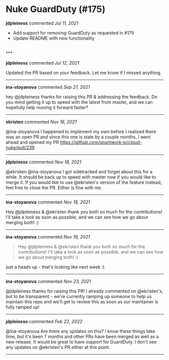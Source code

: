 # Nuke GuardDuty (#175)

**jdpleiness** commented *Jul 11, 2021*

* Add support for removing GuardDuty as requested in #175
* Update README with new functionality 
<br />
***


**jdpleiness** commented *Jul 12, 2021*

Updated the PR based on your feedback. Let me know if I missed anything.
***

**ina-stoyanova** commented *Sep 27, 2021*

hey @jdpleiness thanks for raising this PR & addressing the feedback. Do you mind getting it up to speed with the latest from master, and we can hopefully help moving it forward faster?
***

**ekristen** commented *Nov 16, 2021*

@ina-stoyanova I happened to implement my own before I realized there was an open PR and since this one is stale by a couple months, I went ahead and opened my PR https://github.com/gruntwork-io/cloud-nuke/pull/239 
***

**jdpleiness** commented *Nov 18, 2021*

@ekristen @ina-stoyanova I got sidetracked and forgot about this for a while. It should be back up to speed with master now if you would like to merge it. If you would like to use @ekristen's version of the feature instead, feel free to close the PR. Either is fine with me. 
***

**ina-stoyanova** commented *Nov 18, 2021*

Hey @jdpleiness & @ekristen thank you both so much for the contributions! I'll take a look as soon as possible, and we can see how we go about merging both! :) 
***

**ina-stoyanova** commented *Nov 19, 2021*

>Hey @jdpleiness & @ekristen thank you both so much for the contributions! I'll take a look as soon as possible, and we can see how we go about merging both! :)

just a heads up - that's looking like next week :) 
***

**ina-stoyanova** commented *Nov 23, 2021*

@jdpleiness thanks for raising this PR! I already commented on @ekristen's, but to be transparent - we're currently ramping up someone to help us maintain this repo and we'll get to review this as soon as our maintainer is fully ramped up! 


***

**jdpleiness** commented *Feb 22, 2022*

@ina-stoyanova Are there any updates on this? I know these things take time, but it's been 7 months and other PRs have been merged as well as a new release. It would be great to have support for GuardDuty. I don't see any updates on @ekristen's PR either at this point. 
***

